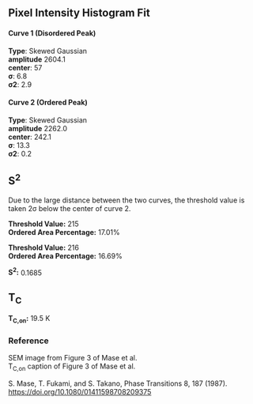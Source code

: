 ## Pixel Intensity Histogram Fit

#### Curve 1 (Disordered Peak)
**Type**: Skewed Gaussian\
**amplitude** 2604.1\
**center**: 57\
**σ**: 6.8\
**σ2**: 2.9

#### Curve 2 (Ordered Peak)
**Type**: Skewed Gaussian\
**amplitude** 2262.0\
**center**: 242.1\
**σ**: 13.3\
**σ2**: 0.2


## S<sup>2</sup>

Due to the large distance between the two curves, the threshold value
is taken 2σ below the center of curve 2.

**Threshold Value:** 215\
**Ordered Area Percentage:** 17.01%

**Threshold Value:** 216\
**Ordered Area Percentage:** 16.69%


**S<sup>2</sup>:** 0.1685

## T<sub>C</sub>
**T<sub>C,on</sub>:** 19.5 K


### Reference
SEM image from Figure 3 of Mase et al.\
T<sub>C,on</sub> caption of Figure 3 of Mase et al.


S. Mase, T. Fukami, and S. Takano, Phase Transitions 8, 187 (1987).
https://doi.org/10.1080/01411598708209375
